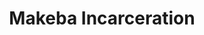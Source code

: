 ---
title: Makeba Incarceration
categories: ['incarceration']
contributors: charles and makeba
excerpt: >
  When they had thus persevered during eight days, a divine revelation came at length, in a dream, to a bishop of exemplary life, directing him to proceed in search of a certain shoemaker (whose name is not known) having only one eye, whom he should summon to the mountain, as a person capable of effecting its removal, through the divine grace.A great quot
image: makeba-1-web.jpg
featured: true
---